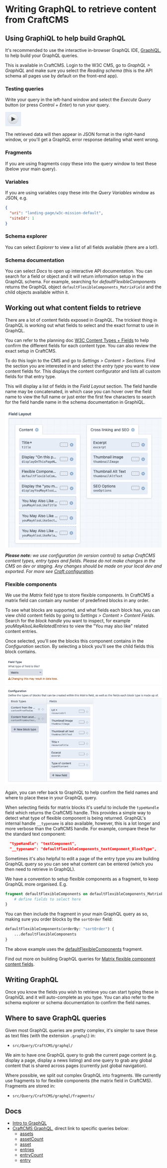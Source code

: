 # Writing GraphQL to retrieve content from CraftCMS

## Using GraphiQL to help build GraphQL

It's recommended to use the interactive in-browser GraphQL IDE, [GraphiQL](https://github.com/graphql/graphiql), 
to help build your GraphQL queries.

This is available in CraftCMS. Login to the W3C CMS, go to
_GraphQL > GraphiQL_ and make sure you select the _Reading schema_ (this is the API schema all pages use by default on 
the front-end app). 

### Testing queries
Write your query in the left-hand window and select the _Execute Query_ button (or press _Control + Enter_) to run your query. 

![Execute query button in GraphiQL](../images/graphiql_execute_button.png)

The retrieved data will then appear in JSON format in the right-hand window, or you'll get a GraphQL error response 
detailing what went wrong.

### Fragments
If you are using fragments copy these into the query window to test these (below your main query).

### Variables
If you are using variables copy these into the _Query Variables_ window as JSON, e.g.

```json
{
  "uri": "landing-page/w3c-mission-default",
  "siteId": 1
}
```

### Schema explorer
You can select _Explorer_ to view a list of all fields available (there are a lot!). 

### Schema documentation
You can select _Docs_ to open up interactive API documentation. You can search for a field or object and it will 
return information setup in the GraphQL schema. For example, searching for _defaultFlexibleComponents_ returns the
GraphQL object `defaultFlexibleComponents_MatrixField` and the child objects available within it.

## Working out what content fields to retrieve

There are a lot of content fields exposed in GraphQL. The trickiest thing in GraphQL is working out what fields to select 
and the exact format to use in GraphQL.

You can refer to the planning doc [W3C Content Types + Fields](https://docs.google.com/spreadsheets/d/10p_TzKw2OPz80feWzRIN2bbpqYJeXXADnDT93xgKq2Y/view)
to help confirm the different fields for each content type. You can also review the exact setup in CraftCMS.

To do this login to the CMS and go to _Settings > Content > Sections_. Find the section you are interested in and select 
the _entry type_ you want to view content fields for. This displays the content configurator and lists all custom fields 
for that entry type.

This will display a list of fields in the _Field Layout_ section. The field handle name may be concatenated, in which case 
you can hover over the field name to view the full name or just enter the first few characters to search for the 
field handle name in the schema documentation in GraphiQL.

![Example of section field setup for default page entry type](../images/section-craft-cms.png)

_**Please note:** we use configuration (in version control) to setup CraftCMS content types, entry types and fields. Please do not make changes
in the CMS on dev or staging. Any changes should be made on your local dev and exported. For more see [Craft configuration](https://github.com/w3c/w3c-website-craft/blob/main/docs/craft_configuration.md)._

### Flexible components

We use the _Matrix_ field type to store flexible components. In CraftCMS a matrix field can contain 
any number of predefined blocks in any order. 

To see what blocks are supported, and what fields each block has, you can view child content fields by going to 
_Settings > Content > Content Fields_. Search for the _block handle_ you want to inspect, 
for example _youMayAlsoLikeRelatedEntries_ to view the "You may also like" related content entries.

Once selected, you'll see the blocks this component contains in the _Configuration_ section. By selecting a block you'll
see the child fields this block contains.

![](../images/content-field-craft-cms.png)

Again, you can refer back to GraphiQL to help confirm the field names and where to place these in your GraphQL query.

When selecting fields for matrix blocks it's useful to include the `typeHandle` field which returns the CraftCMS 
handle. This provides a simple way to detect what type of flexible component is being returned. 
GraphQL's internal handle `__typename` is also available, however, this is a lot longer and more verbose than the 
CraftCMS handle. For example, compare these for the standard text component:

```json
  "typeHandle": "textComponent",
  "__typename": "defaultFlexibleComponents_textComponent_BlockType",
```

Sometimes it's also helpful to edit a page of the entry type you are building GraphQL query so you can 
see what content can be entered (which you then need to retrieve in GraphQL).

We have a convention to setup flexible components as a fragment, to keep GraphQL more organised. E.g.

```graphql
fragment defaultFlexibleComponents on defaultFlexibleComponents_MatrixField {
    # define fields to select here
}
```

You can then include the fragment in your main GraphQL query as so, making sure you order blocks by the `sortOrder` field:

```graphql
defaultFlexibleComponents(orderBy: "sortOrder") {
    ...defaultFlexibleComponents
}
```

The above example uses the [defaultFlexibleComponents](../../src/Query/CraftCMS/graphql/fragments/defaultFlexibleComponents.graphql) fragment.

Find out more on building GraphQL queries for [Matrix flexible component content fields](matrix-flexible-components.md). 

## Writing GraphQL

Once you know the fields you wish to retrieve you can start typing these in GraphiQL and it will auto-complete
as you type. You can also refer to the schema explorer or schema documentation to confirm the field names.

## Where to save GraphQL queries

Given most GraphQL queries are pretty complex, it's simpler to save these as text files (with the extension `.graphql`) in:

* `src/Query/CraftCMS/graphql/`

We aim to have one GraphQL query to grab the current page content (e.g. display a page, display a news listing) and one 
query to grab any global content that is shared across pages (currently just global navigation).

Where possible, we split out complex GraphQL into fragments. We currently use fragments to for flexible components 
(the matrix field in CraftCMS). Fragments are stored in:

* `src/Query/CraftCMS/graphql/fragments/`

## Docs

* [Intro to GraphQL](https://graphql.org/learn/)
* [CraftCMS GraphQL](https://craftcms.com/docs/3.x/graphql.html#), direct link to specific queries below:
  * [assets](https://craftcms.com/docs/3.x/graphql.html#the-assets-query)
  * [assetCount](https://craftcms.com/docs/3.x/graphql.html#the-assetcount-query)
  * [asset](https://craftcms.com/docs/3.x/graphql.html#the-asset-query)
  * [entries](https://craftcms.com/docs/3.x/graphql.html#the-entries-query)
  * [entryCount](https://craftcms.com/docs/3.x/graphql.html#the-entrycount-query)
  * [entry](https://craftcms.com/docs/3.x/graphql.html#the-entry-query) 
